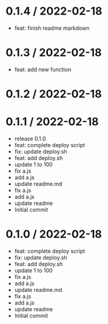 
0.1.4 / 2022-02-18
==================

  * feat: finish readme markdown

0.1.3 / 2022-02-18
==================

  * feat: add new function

0.1.2 / 2022-02-18
==================



0.1.1 / 2022-02-18
==================

  * release 0.1.0
  * feat: complete deploy script
  * fix: update deploy.sh
  * feat: add deploy.sh
  * update 1 to 100
  * fix a.js
  * add a.js
  * update readme.md
  * fix a.js
  * add a.js
  * update readme
  * Initial commit

0.1.0 / 2022-02-18
==================

  * feat: complete deploy script
  * fix: update deploy.sh
  * feat: add deploy.sh
  * update 1 to 100
  * fix a.js
  * add a.js
  * update readme.md
  * fix a.js
  * add a.js
  * update readme
  * Initial commit
